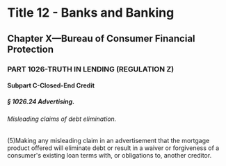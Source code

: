 
# Title 12 - Banks and Banking
## Chapter X—Bureau of Consumer Financial Protection
### PART 1026-TRUTH IN LENDING (REGULATION Z)
#### Subpart C-Closed-End Credit
##### § 1026.24 Advertising.
###### Misleading claims of debt elimination.

(5)Making any misleading claim in an advertisement that the mortgage product offered will eliminate debt or result in a waiver or forgiveness of a consumer's existing loan terms with, or obligations to, another creditor.
